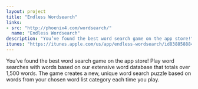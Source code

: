 ```yaml
---
layout: project
title: "Endless Wordsearch"
links:
- src: "http://phoenix4.com/wordsearch/"
  name: "Endless Wordsearch"
description: "You’ve found the best word search game on the app store!"
itunes: "https://itunes.apple.com/us/app/endless-wordsearch/id838858884?ls=1&mt=8"
---
```


You’ve found the best word search game on the app store! Play word searches with words based on our extensive word database that totals over 1,500 words. The game creates a new, unique word search puzzle based on words from your chosen word list category each time you play.